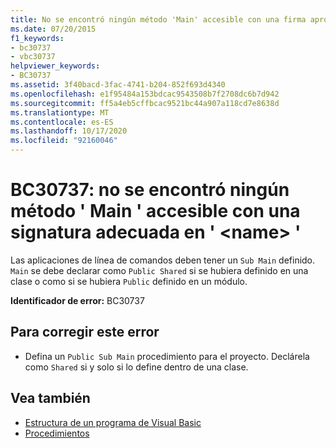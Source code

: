 ```yaml
---
title: No se encontró ningún método 'Main' accesible con una firma apropiada en '<name>'
ms.date: 07/20/2015
f1_keywords:
- bc30737
- vbc30737
helpviewer_keywords:
- BC30737
ms.assetid: 3f40bacd-3fac-4741-b204-852f693d4340
ms.openlocfilehash: e1f95484a153bdcac9543508b7f2708dc6b7d942
ms.sourcegitcommit: ff5a4eb5cffbcac9521bc44a907a118cd7e8638d
ms.translationtype: MT
ms.contentlocale: es-ES
ms.lasthandoff: 10/17/2020
ms.locfileid: "92160046"
---
```

# <a name="bc30737-no-accessible-main-method-with-an-appropriate-signature-was-found-in-name"></a>BC30737: no se encontró ningún método ' Main ' accesible con una signatura adecuada en ' \<name> '

Las aplicaciones de línea de comandos deben tener un `Sub Main` definido. `Main` se debe declarar como `Public Shared` si se hubiera definido en una clase o como si se hubiera `Public` definido en un módulo.

 **Identificador de error:** BC30737

## <a name="to-correct-this-error"></a>Para corregir este error

- Defina un `Public Sub Main` procedimiento para el proyecto. Declárela como `Shared` si y solo si lo define dentro de una clase.

## <a name="see-also"></a>Vea también

- [Estructura de un programa de Visual Basic](../../programming-guide/program-structure/structure-of-a-visual-basic-program.md)
- [Procedimientos](../../programming-guide/language-features/procedures/index.md)
